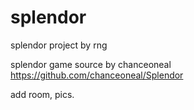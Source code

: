 # splendor
splendor project by rng

splendor game source by chanceoneal
https://github.com/chanceoneal/Splendor

add room, pics.
